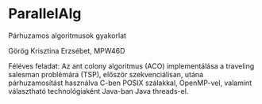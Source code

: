 # ParallelAlg
Párhuzamos algoritmusok gyakorlat


Görög Krisztina Erzsébet, MPW46D


Féléves feladat: Az ant colony algoritmus (ACO) implementálása a traveling salesman problémára (TSP), először szekvenciálisan, utána párhuzamosítást használva C-ben POSIX szálakkal, OpenMP-vel, valamint választható technológiaként Java-ban Java threads-el. 